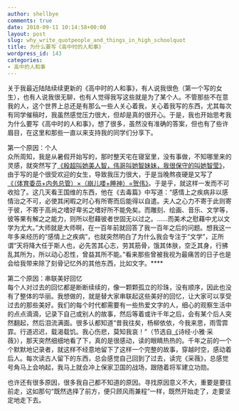 ```yaml
---
author: shellbye
comments: true
date: 2010-09-11 10:14:58+00:00
layout: post
slug: why_write_quotpeople_and_things_in_high_schoolquot
title: 为什么要写《高中时的人和事》
wordpress_id: 143
categories:
- 高中的人和事
---
```


关于我最近陆陆续续更新的《高中时的人和事》，有人说我很色（第一个写的女生），也有人说我很无聊，也有人觉得我写这些就是为了某个人。不管那些不在意我的人，这个世界上总还是有那么一些人关心着我，关心着我写的东西，尤其每次有同学催稿时，我虽然感觉压力很大，但却是真的很开心。于是，我也开始思考我为什么要写《高中时的人和事》，想了很多，虽然没有准确的答案，但也有了些许眉目，在这里和那些一直以来支持我的同学们分享下。  
  
第一个原因：个人  
众所周知，我是从暑假开始写的，那时整天宅在寝室里，没有事做，不知哪里来的灵感，就突然写了[《殷超叫她美人智，伟哥叫她智妹妹，我很保守的叫她智莹](http://user.qzone.qq.com/444854713/blog/1280735340)[》](http://user.qzone.qq.com/444854713/blog/1280735340)，由于写的是个很受欢迎的女生，导致我压力很大，于是当晚熬夜硬是又写了  
[《（体育委员](http://user.qzone.qq.com/444854713/blog/1280762998)[+](http://user.qzone.qq.com/444854713/blog/1280762998)[内务总管）](http://user.qzone.qq.com/444854713/blog/1280762998)[×](http://user.qzone.qq.com/444854713/blog/1280762998)[（崩儿喽](http://user.qzone.qq.com/444854713/blog/1280762998)[+](http://user.qzone.qq.com/444854713/blog/1280762998)[睡神）](http://user.qzone.qq.com/444854713/blog/1280762998)[=](http://user.qzone.qq.com/444854713/blog/1280762998)[贺伟》](http://user.qzone.qq.com/444854713/blog/1280762998)。于是乎，就这样一发而不可收拾了。这几天看王国维的东西，他在《去毒篇》中写道：“感情上之疾病非以感情治之不可，必使其闲暇之时心有所寄而后能得以自遣。夫人之心力不寄于此则寄于彼，不寄于高尚之嗜好卑劣之嗜好所不能免矣。而雕刻、绘画、音乐、文学等，彼等果有解之之能力，则所以慰藉彼者世固无以过之。……而美术之慰藉中尤以文学为尤大。”大师就是大师啊，在一百年前就回答了我一百年之后的问题。想我这一年多来经历的“感情上之疾病”，也就突然明白了为什么我会专注于“文学”，正所谓“天将降大任于斯人也，必先苦其心志，劳其筋骨，饿其体肤，空乏其身，行拂乱其所为，所以动心忍性，曾益其所不能。”看来那些曾被我视为最痛苦的日子也是会给我带来除了刻骨记忆外的其他东西，比如文字。****  
  
第二个原因：串联美好回忆  
每个人对过去的回忆都是断断续续的，像一颗颗孤立的珍珠，没有顺序，因此也没有了整体的华丽。我想做的，就是替大家串联起这些美好的回忆，让大家可以享受过去的那些美好。我们的每个时代都需要有一些热爱文字的人，细心的观察生活中的点点滴滴，记录下自己或别人的故事，然后等着或许千年之后，会有某个后人突然翻起，然后泪流满面。很多认都知道“昔我往矣，杨柳依依，今我来思，雨雪霏霏。行道迟迟，载渴载饥。我心伤悲，莫知我哀！”（节选自[《](http://baike.baidu.com/view/135346.htm?fr=ala0_1_1)诗经·小雅·采薇》），那天突然细细地看了下，真的是很感动，读的眼睛热热的。千年之前的一个个默默地记录者，就这样不经意地留下了这样一个完整的故事，穿越时空，感动着后人。每次读古人留下的东西，总会感觉自己回到了过去，读完《采薇》，总感觉号角马上会响起，我马上就会冲上保家卫国的战场，跟随着将军建立功勋。  
  
也许还有很多原因，很多我自己都不知道的原因。寻找原因意义不大，重要是要往前走，这如那句“既然选择了前方，便只顾风雨兼程”一样，既然开始走了，走要坚定地走下去。  

